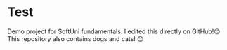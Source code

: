 # Test
Demo project for SoftUni fundamentals. 
I edited this directly on GitHub!😊
This repository also contains dogs and cats! 😊

